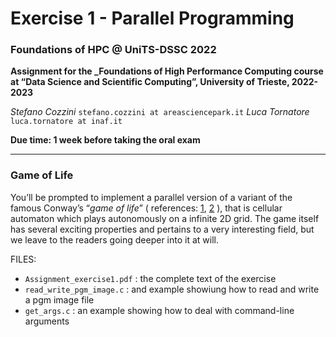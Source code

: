 
# Exercise 1 - Parallel Programming

### Foundations of HPC @ UniTS-DSSC 2022

**Assignment for the _Foundations of High Performance Computing course at “Data Science and Scientific Computing”, University of Trieste, 2022-2023**

_Stefano Cozzini_   `stefano.cozzini at areasciencepark.it`
_Luca Tornatore_   `luca.tornatore at inaf.it`

**Due time: 1 week before taking the oral exam**

------

### Game of Life

You’ll be prompted to implement a parallel version of a variant of the famous Conway’s “_game of life_” ( references: [1](https://en.wikipedia.org/wiki/Conway%27s_Game_of_Life), [2](https://conwaylife.com/) ), that is cellular automaton which plays autonomously on a infinite 2D grid.
The game itself has several exciting properties and pertains to a very interesting field, but we leave to the readers going deeper into it at will.

FILES:
- `Assignment_exercise1.pdf` : the complete text of the exercise
- `read_write_pgm_image.c` : and example showiung how to read and write a pgm image file
- `get_args.c` : an example showing how to deal with command-line arguments
